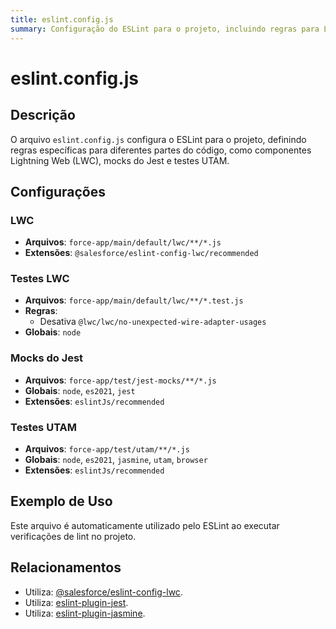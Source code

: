 ```yaml
---
title: eslint.config.js
summary: Configuração do ESLint para o projeto, incluindo regras para LWC, Jest e UTAM.
---
```


# eslint.config.js

## Descrição
O arquivo `eslint.config.js` configura o ESLint para o projeto, definindo regras específicas para diferentes partes do código, como componentes Lightning Web (LWC), mocks do Jest e testes UTAM.

## Configurações

### LWC
- **Arquivos**: `force-app/main/default/lwc/**/*.js`
- **Extensões**: `@salesforce/eslint-config-lwc/recommended`

### Testes LWC
- **Arquivos**: `force-app/main/default/lwc/**/*.test.js`
- **Regras**:
  - Desativa `@lwc/lwc/no-unexpected-wire-adapter-usages`
- **Globais**: `node`

### Mocks do Jest
- **Arquivos**: `force-app/test/jest-mocks/**/*.js`
- **Globais**: `node`, `es2021`, `jest`
- **Extensões**: `eslintJs/recommended`

### Testes UTAM
- **Arquivos**: `force-app/test/utam/**/*.js`
- **Globais**: `node`, `es2021`, `jasmine`, `utam`, `browser`
- **Extensões**: `eslintJs/recommended`

## Exemplo de Uso
Este arquivo é automaticamente utilizado pelo ESLint ao executar verificações de lint no projeto.

## Relacionamentos

- Utiliza: [@salesforce/eslint-config-lwc](https://github.com/forcedotcom/eslint-config-lwc).
- Utiliza: [eslint-plugin-jest](https://github.com/jest-community/eslint-plugin-jest).
- Utiliza: [eslint-plugin-jasmine](https://github.com/tlvince/eslint-plugin-jasmine).